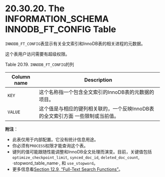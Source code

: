 # 20.30.20. The INFORMATION_SCHEMA INNODB_FT_CONFIG Table

`INNODB_FT_CONFIG`表显示有关全文索引和InnoDB表的相关进程的元数据。

这个表用户访问需要有超级权限。

Table 20.19. `INNODB_FT_CONFIG`的列

<table>
<thead>
<tr>
	<th scope="col">Column name</th>
	<th scope="col">Description</th>
</tr>
</thead>

<tbody>
<tr>
	<td scope="row"><code class="literal">KEY</code></td>
	<td>这个名称指一个包含全文索引的InnoDB表的元数据的项目。</td>
</tr>

<tr>
	<td scope="row"><code class="literal">VALUE</code></td>
	<td>这个值是与相应的键列相关联的，一个反映InnoDB表的全文索引方面 一些限制或当前值。</td>
</tr>
</tbody>
</table>

**附注**：

- 此表仅用于内部配置。它没有统计信息用途。
- 你必须有`PROCESS`权限才能查询这个表。
- 键列的值可能跟随性能调整和InnoDB全文处理而演变。目前，关键值包括`optimize_checkpoint_limit`, `synced_doc_id`, `deleted_doc_count`, ·stopword_table_name·, 和 `use_stopword`。
- 更多信息看[Section 12.9, “Full-Text Search Functions”](../Chapter_12/12.09.00_Full-Text_Search_Functions.md)。